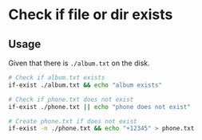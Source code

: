 # Check if file or dir exists

## Usage

Given that there is `./album.txt` on the disk.

```bash
# Check if album.txt exists
if-exist ./album.txt && echo "album exists"

# Check if phone.txt does not exist
if-exist ./phone.txt || echo "phone does not exist"

# Create phone.txt if does not exist
if-exist -n ./phone.txt && echo "+12345" > phone.txt
```
